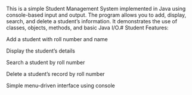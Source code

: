 This is a simple Student Management System implemented in Java using console-based input and output. The program allows you to add, display, search, and delete a student’s information. It demonstrates the use of classes, objects, methods, and basic Java I/O.# Student
Features:

Add a student with roll number and name

Display the student’s details

Search a student by roll number

Delete a student’s record by roll number

Simple menu-driven interface using console
